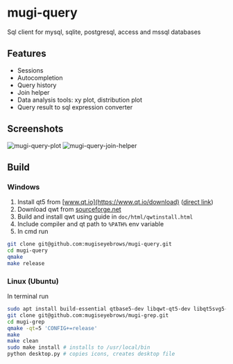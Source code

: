 # mugi-query

Sql client for mysql, sqlite, postgresql, access and mssql databases 

## Features

- Sessions
- Autocompletion
- Query history
- Join helper
- Data analysis tools: xy plot, distribution plot
- Query result to sql expression converter

## Screenshots

![mugi-query-plot](https://mugiseyebrows.github.io/img/mugi-query-plot.png)
![mugi-query-join-helper](https://mugiseyebrows.github.io/img/mugi-query-join-helper.png)

## Build 

### Windows

1) Install qt5 from [www.qt.io](https://www.qt.io/download) ([direct link](http://master.qt.io/archive/qt/5.11/5.11.3/qt-opensource-windows-x86-5.11.3.exe))
2) Download qwt from [sourceforge.net](https://sourceforge.net/projects/qwt/files/qwt/6.1.4/qwt-6.1.4.zip/download)
3) Build and install qwt using guide in `doc/html/qwtinstall.html`
4) Include compiler and qt path to `%PATH%` env variable
5) In cmd run

```bash
git clone git@github.com:mugiseyebrows/mugi-query.git
cd mugi-query
qmake
make release
```

### Linux (Ubuntu)

In terminal run

```bash
sudo apt install build-essential qtbase5-dev libqwt-qt5-dev libqt5svg5-dev libqt5sql5-ibase libqt5sql5-mysql libqt5sql5-odbc libqt5sql5-psql libqt5sql5-sqlite libqt5sql5-tds git
git clone git@github.com:mugiseyebrows/mugi-grep.git
cd mugi-grep
qmake -qt=5 'CONFIG+=release'
make
make clean
sudo make install # installs to /usr/local/bin
python desktop.py # copies icons, creates desktop file
```